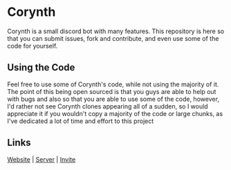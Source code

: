# Corynth

Corynth is a small discord bot with many features. This repository is here so that you can submit issues, fork and contribute, and even use some of the code for yourself.<br>

## Using the Code

Feel free to use some of Corynth's code, while not using the majority of it.
The point of this being open sourced is that you guys are able to help out with bugs and also so that you are able to use some of the code, however, I'd rather not see Corynth clones appearing all of a sudden, so I would appreciate it if you wouldn't copy a majority of the code or large chunks, as I've dedicated a lot of time and effort to this project

## Links

[Website](https://corynth.xyz) | [Server](https://corynth.xyz/support) | [Invite](https://corynth.xyz/invite)
